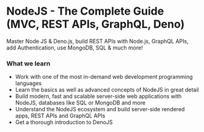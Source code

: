# NodeJS - The Complete Guide (MVC, REST APIs, GraphQL, Deno)
Master Node JS &amp; Deno.js, build REST APIs with Node.js, GraphQL APIs, add Authentication, use MongoDB, SQL &amp; much more!

### What we learn 
- Work with one of the most in-demand web development programming languages
- Learn the basics as well as advanced concepts of NodeJS in great detail
- Build modern, fast and scalable server-side web applications with NodeJS, databases like SQL or MongoDB and more
- Understand the NodeJS ecosystem and build server-side rendered apps, REST APIs and GraphQL APIs
- Get a thorough introduction to DenoJS
